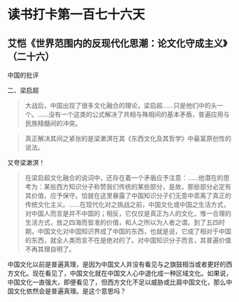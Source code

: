 读书打卡第一百七十六天
===

艾恺《世界范围内的反现代化思潮：论文化守成主义》（二十六）
---

中国的批评

二、梁启超

> 大战后，中国出现了很多文化融合的理论，梁启超……只是他们中的头一个。……没有一个这类的公式解决了共相与殊相间的基本矛盾，普遍应用与民族精髓间的冲突。

> 真正解决其间之紧张的是梁漱溟在其《东西文化及其哲学》中最富原创性的说法。

又夸梁漱溟！

> 在梁启超文化融合的说词中，还存在着一个矛盾应予注意：……他潜在的思考为：某些西方知识分子称赞我们传统的某些部分，是故，那些部分必定有其价值，应予保守。恰就在这里暴露了中国知识分子们无意中乖离了真正的传统文化主义。……在现代化对之挑战之前，中国文化或中国之生活方式，对中国人而言是并不中国的；相反，它仅仅是真正为人的文化，惟一合理的生活方式，放之四海而皆准的价值，和人之所以为人者之谓。到了五四时期，中国文化对中国知识界成了中国的东西，也就是说，它成了相对于中国的东西，就全人类而言不在是绝对的了。对中国知识分子而言，其普遍价值不再其理自明了。

中国文化以前是普遍真理，是因为中国文人并没有看见与之旗鼓相当或者更好的西方文化。现在看见了，中国文化就在中国文人心中退化成一种区域文化。如果说，中国文化一直强大，即便看见了，但西方文化不足以威胁或比肩中国文化，那么中国文化依然会是普遍真理。是这个意思吗？